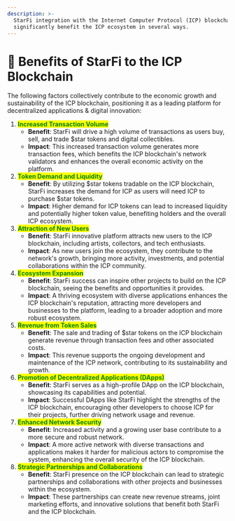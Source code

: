 ```yaml
---
description: >-
  StarFi integration with the Internet Computer Protocol (ICP) blockchain can
  significantly benefit the ICP ecosystem in several ways.
---
```


# 💎 Benefits of StarFi to the ICP Blockchain

The following factors collectively contribute to the economic growth and sustainability of the ICP blockchain, positioning it as a leading platform for decentralized applications & digital innovation:

1. <mark style="color:green;">**Increased Transaction Volume**</mark>
   * **Benefit**: StarFi will drive a high volume of transactions as users buy, sell, and trade $star tokens and digital collectibles.
   * **Impact**: This increased transaction volume generates more transaction fees, which benefits the ICP blockchain's network validators and enhances the overall economic activity on the platform.
2. <mark style="color:green;">**Token Demand and Liquidity**</mark>
   * **Benefit**: By utilizing $star tokens tradable on the ICP blockchain, StarFi increases the demand for ICP as users will need ICP to purchase $star tokens.
   * **Impact**: Higher demand for ICP tokens can lead to increased liquidity and potentially higher token value, benefiting holders and the overall ICP ecosystem.
3. <mark style="color:green;">**Attraction of New Users**</mark>
   * **Benefit**: StarFi innovative platform attracts new users to the ICP blockchain, including artists, collectors, and tech enthusiasts.
   * **Impact**: As new users join the ecosystem, they contribute to the network's growth, bringing more activity, investments, and potential collaborations within the ICP community.
4. <mark style="color:green;">**Ecosystem Expansion**</mark>
   * **Benefit**: StarFi success can inspire other projects to build on the ICP blockchain, seeing the benefits and opportunities it provides.
   * **Impact**: A thriving ecosystem with diverse applications enhances the ICP blockchain's reputation, attracting more developers and businesses to the platform, leading to a broader adoption and more robust ecosystem.
5. <mark style="color:green;">**Revenue from Token Sales**</mark>
   * **Benefit**: The sale and trading of $star tokens on the ICP blockchain generate revenue through transaction fees and other associated costs.
   * **Impact**: This revenue supports the ongoing development and maintenance of the ICP network, contributing to its sustainability and growth.
6. <mark style="color:green;">**Promotion of Decentralized Applications (DApps)**</mark>
   * **Benefit**: StarFi serves as a high-profile DApp on the ICP blockchain, showcasing its capabilities and potential.
   * **Impact**: Successful DApps like StarFi highlight the strengths of the ICP blockchain, encouraging other developers to choose ICP for their projects, further driving network usage and revenue.
7. <mark style="color:green;">**Enhanced Network Security**</mark>
   * **Benefit**: Increased activity and a growing user base contribute to a more secure and robust network.
   * **Impact**: A more active network with diverse transactions and applications makes it harder for malicious actors to compromise the system, enhancing the overall security of the ICP blockchain.
8. <mark style="color:green;">**Strategic Partnerships and Collaborations**</mark>
   * **Benefit**: StarFi presence on the ICP blockchain can lead to strategic partnerships and collaborations with other projects and businesses within the ecosystem.
   * **Impact**: These partnerships can create new revenue streams, joint marketing efforts, and innovative solutions that benefit both StarFi and the ICP blockchain.
